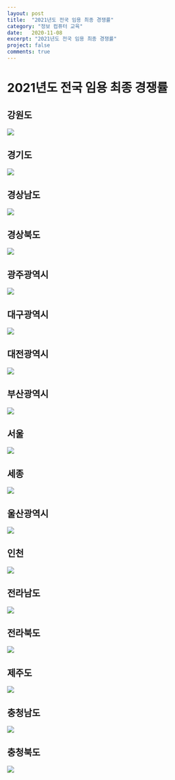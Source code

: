 ```yaml
---
layout: post
title:  "2021년도 전국 임용 최종 경쟁률"
category: "정보 컴퓨터 교육"
date:   2020-11-08
excerpt: "2021년도 전국 임용 최종 경쟁률"
project: false
comments: true
---
```


2021년도 전국 임용 최종 경쟁률
=================================

강원도
-----------
<img src="asset/img/2021강원도최종경쟁률.png">

경기도
-----------

<img src="asset/img/2021경기도최종경쟁률.png">

경상남도
-----------

<img src="asset/img/2021경남최종경쟁률.png">

경상북도
-----------

<img src="asset/img/2021경북최종경쟁률.png">

광주광역시
-----------

<img src="asset/img/2021광주최종경쟁률.png">

대구광역시
-----------

<img src="asset/img/2021대구최종경쟁률.png">

대전광역시
-----------

<img src="asset/img/2021대전최종경쟁률.png">

부산광역시
-----------

<img src="asset/img/2021부산최종경쟁률.png">

서울
-----------

<img src="asset/img/2021서울 최종경쟁률.png">


세종
-----------

<img src="asset/img/2021세종최종경쟁률.png">


울산광역시
-----------

<img src="asset/img/2021울산최종경쟁률.png">


인천
-----------

<img src="asset/img/2021인천최종경쟁률.png">


전라남도
-----------

<img src="asset/img/2021전남최종경쟁률.png">


전라북도
-----------

<img src="asset/img/2021전북최종경쟁률.png">

제주도
-----------

<img src="asset/img/2021제주최종경쟁률.png">


충청남도
-----------

<img src="asset/img/2021충남최종경쟁률.png">


충청북도
-----------

<img src="asset/img/2021충북최종경쟁률.png">

